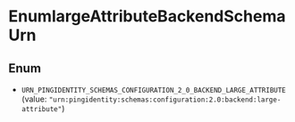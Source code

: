 

# EnumlargeAttributeBackendSchemaUrn

## Enum


* `URN_PINGIDENTITY_SCHEMAS_CONFIGURATION_2_0_BACKEND_LARGE_ATTRIBUTE` (value: `"urn:pingidentity:schemas:configuration:2.0:backend:large-attribute"`)



